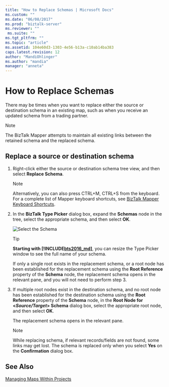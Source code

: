 ```yaml
---
title: "How to Replace Schemas | Microsoft Docs"
ms.custom: ""
ms.date: "06/08/2017"
ms.prod: "biztalk-server"
ms.reviewer: ""
 ms.suite: ""
ms.tgt_pltfrm: ""
ms.topic: "article"
ms.assetid: 104e60d3-1303-4e56-b13a-c10ab14ba383
caps.latest.revision: 12
author: "MandiOhlinger"
ms.author: "mandia"
manager: "anneta"
---
```

# How to Replace Schemas
There may be times when you want to replace either the source or destination schema in an existing map, such as when you receive an updated schema from a trading partner.  
  
> [!NOTE]
>  The BizTalk Mapper attempts to maintain all existing links between the retained schema and the replaced schema.  
  
## Replace a source or destination schema  
  
1.  Right-click either the source or destination schema tree view, and then select **Replace Schema**.  
  
    > [!NOTE]
    >  Alternatively, you can also press CTRL+M, CTRL+S from the keyboard. For a complete list of Mapper keyboard shortcuts, see [BizTalk Mapper Keyboard Shortcuts](../core/biztalk-mapper-keyboard-shortcuts.md).  
  
2.  In the **BizTalk Type Picker** dialog box, expand the **Schemas** node in the tree, select the appropriate schema, and then select **OK**.  
  
     ![Select the Schema](../core/media/biztalk-typepicker.gif "BizTalk_TypePicker")  

    > [!TIP] 
    > **Starting with [!INCLUDE[bts2016_md](../includes/bts2016-md.md)]**, you can resize the Type Picker window to see the full name of your schema.
      
     If only a single root exists in the replacement schema, or a root node has been established for the replacement schema using the **Root Reference** property of the **Schema** node, the replacement schema opens in the relevant pane, and you will not need to perform step 3.  
  
3.  If multiple root nodes exist in the destination schema, and no root node has been established for the destination schema using the **Root Reference** property of the **Schema** node, in the **Root Node for \<*Source/Target*> Schema** dialog box, select the appropriate root node, and then select **OK**.  
  
     The replacement schema opens in the relevant pane.  
  
    > [!NOTE]
    >  While replacing schema, if relevant records/fields are not found, some links may get lost. The schema is replaced only when you select **Yes** on the **Confirmation**  dialog box.  
  
## See Also  
 [Managing Maps Within Projects](../core/managing-maps-within-projects.md)